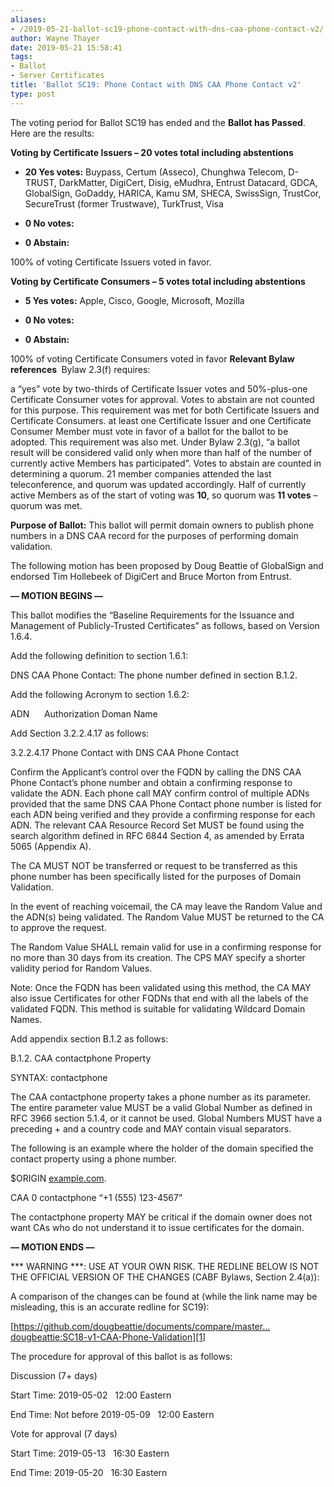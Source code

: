 ```yaml
---
aliases:
- /2019-05-21-ballot-sc19-phone-contact-with-dns-caa-phone-contact-v2/
author: Wayne Thayer
date: 2019-05-21 15:58:41
tags:
- Ballot
- Server Certificates
title: 'Ballot SC19: Phone Contact with DNS CAA Phone Contact v2'
type: post
---
```


The voting period for Ballot SC19 has ended and the **Ballot has Passed**. Here are the results:

**Voting by Certificate Issuers – 20 votes total including abstentions**

- **20 Yes votes:** Buypass, Certum (Asseco), Chunghwa Telecom, D-TRUST, DarkMatter, DigiCert, Disig, eMudhra, Entrust Datacard, GDCA, GlobalSign, GoDaddy, HARICA, Kamu SM, SHECA, SwissSign, TrustCor, SecureTrust (former Trustwave), TurkTrust, Visa

- **0 No votes:**

- **0 Abstain:**

100% of voting Certificate Issuers voted in favor.

**Voting by Certificate Consumers – 5 votes total including abstentions**

- **5 Yes votes:** Apple, Cisco, Google, Microsoft, Mozilla

- **0 No votes:**

- **0 Abstain:**

100% of voting Certificate Consumers voted in favor
**Relevant Bylaw references **
Bylaw 2.3(f) requires:

a “yes” vote by two-thirds of Certificate Issuer votes and 50%-plus-one Certificate Consumer votes for approval. Votes to abstain are not counted for this purpose. This requirement was met for both Certificate Issuers and Certificate Consumers.
at least one Certificate Issuer and one Certificate Consumer Member must vote in favor of a ballot for the ballot to be adopted. This requirement was also met.
Under Bylaw 2.3(g), “a ballot result will be considered valid only when more than half of the number of currently active Members has participated”. Votes to abstain are counted in determining a quorum.
21 member companies attended the last teleconference, and quorum was updated accordingly. Half of currently active Members as of the start of voting was **10**, so quorum was **11 votes** – quorum was met.

**Purpose of Ballot:** This ballot will permit domain owners to publish phone numbers in a DNS CAA record for the purposes of performing domain validation.

The following motion has been proposed by Doug Beattie of GlobalSign and endorsed Tim Hollebeek of DigiCert and Bruce Morton from Entrust.

**— MOTION BEGINS —**

This ballot modifies the “Baseline Requirements for the Issuance and Management of Publicly-Trusted Certificates” as follows, based on Version 1.6.4.

Add the following definition to section 1.6.1:

DNS CAA Phone Contact: The phone number defined in section B.1.2.

Add the following Acronym to section 1.6.2:

ADN      Authorization Doman Name

Add Section 3.2.2.4.17 as follows:

3.2.2.4.17 Phone Contact with DNS CAA Phone Contact

Confirm the Applicant’s control over the FQDN by calling the DNS CAA Phone Contact’s phone number and obtain a confirming response to validate the ADN. Each phone call MAY confirm control of multiple ADNs provided that the same DNS CAA Phone Contact phone number is listed for each ADN being verified and they provide a confirming response for each ADN. The relevant CAA Resource Record Set MUST be found using the search algorithm defined in RFC 6844 Section 4, as amended by Errata 5065 (Appendix A).

The CA MUST NOT be transferred or request to be transferred as this phone number has been specifically listed for the purposes of Domain Validation.

In the event of reaching voicemail, the CA may leave the Random Value and the ADN(s) being validated. The Random Value MUST be returned to the CA to approve the request.

The Random Value SHALL remain valid for use in a confirming response for no more than 30 days from its creation. The CPS MAY specify a shorter validity period for Random Values.

Note: Once the FQDN has been validated using this method, the CA MAY also issue Certificates for other FQDNs that end with all the labels of the validated FQDN. This method is suitable for validating Wildcard Domain Names.

Add appendix section B.1.2 as follows:

B.1.2. CAA contactphone Property

SYNTAX: contactphone

The CAA contactphone property takes a phone number as its parameter. The entire parameter value MUST be a valid Global Number as defined in RFC 3966 section 5.1.4, or it cannot be used. Global Numbers MUST have a preceding + and a country code and MAY contain visual separators.

The following is an example where the holder of the domain specified the contact property using a phone number.

$ORIGIN [example.com](https://clicktime.symantec.com/a/1/RrrP5wlUIQO0UEjES80UukJCFmwihBc7ewjfd-b_CQw=?d=_T97g78l-8OxNi8y9HcnecBd6kOhpD4OMPofFY5ICoU11DJf_5A8WZNy9Ebhlk9EU1493o-cw2ufBrk_KyPjP5jHjWZzBrywM79-63FKXl0bNo6iQsoyJwUlSACCytubGSMK9qpRH2MMU3bDA-kNpoYQInVxfDn3HxqzwxirEY0OaC96e1cfUzdUtTHmBFANU7rJUC6wy8soSb3QC_xlnCShaNi5Dn4rBvui7cTKJNS-Y0rysL60AtYs5PIgO8BiMU9RbE25y_Ub-CWOD0mq6DU2VTir5ewnM5lteZQV7NKGVir566yr6VusFmdDsnGQ7IN04SOYzJHJ0BaQpW1ldsZnIdQMElOtzWgjqhZv1HbbsTJ1GTsBHUaqxrljTvKis2p07PvKBJLDUpH-4i2DTtJHidnrZuTVshduGxPcI5Plt1RPbE73ddIdkv3bT2720-0vs-vGYu5n6XuxDtgIVIor3qxDksjD_3yy38MvvVbzZwqrNPfB5NYZPw%3D%3D&u=http%3A%2F%2Fexample.com).

CAA 0 contactphone “+1 (555) 123-4567”

The contactphone property MAY be critical if the domain owner does not want CAs who do not understand it to issue certificates for the domain.

**— MOTION ENDS —**

\*\** WARNING ***: USE AT YOUR OWN RISK. THE REDLINE BELOW IS NOT THE OFFICIAL VERSION OF THE CHANGES (CABF Bylaws, Section 2.4(a)):

A comparison of the changes can be found at (while the link name may be misleading, this is an accurate redline for SC19):

[https://github.com/dougbeattie/documents/compare/master…dougbeattie:SC18-v1-CAA-Phone-Validation][1]

The procedure for approval of this ballot is as follows:

Discussion (7+ days)

Start Time: 2019-05-02   12:00 Eastern

End Time: Not before 2019-05-09   12:00 Eastern

Vote for approval (7 days)

Start Time: 2019-05-13   16:30 Eastern

End Time: 2019-05-20   16:30 Eastern

[1]: https://github.com/dougbeattie/documents/compare/master...dougbeattie:SC18-v1-CAA-Phone-Validation